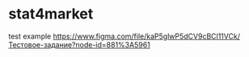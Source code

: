 # stat4market
test example
https://www.figma.com/file/kaP5glwP5dCV9cBCl11VCk/Тестовое-задание?node-id=881%3A5961
